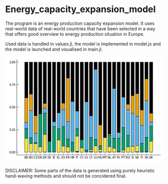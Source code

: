 # Energy_capacity_expansion_model
The program is an energy production capacity expansion model. It uses real-world data of real-world countries that have been selected in a way that offers good overview to energy production situation in Europe.

Used data is handled in values.jl, the model is implemented in model.js and the model is launched and visualised in main.jl.

![Europe](europe.png)

DISCLAIMER:
Some parts of the data is generated using purely heuristic hand-waving methods and should not be concidered final.
